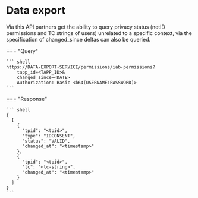# Data export

Via this API partners get the ability to query privacy status (netID permissions and TC strings of users) unrelated to a specific context, via the specification of changed_since deltas can also be queried.

=== "Query"

    ``` shell
    https://DATA-EXPORT-SERVICE/permissions/iab-permissions?
        tapp_id=<TAPP_ID>&
        changed_since=<DATE>
        Authorization: Basic <b64(USERNAME:PASSWORD)>
    ```

=== "Response"

    ``` shell
    {
      [
        {
          "tpid": "<tpid>",
          "type": "IDCONSENT",
          "status": "VALID",
          "changed_at": "<timestamp>"
        },
        {
          "tpid": "<tpid>",
          "tc": "<tc-string>",
          "changed_at": "<timestamp>"
        }
      ]
    }
    ```
